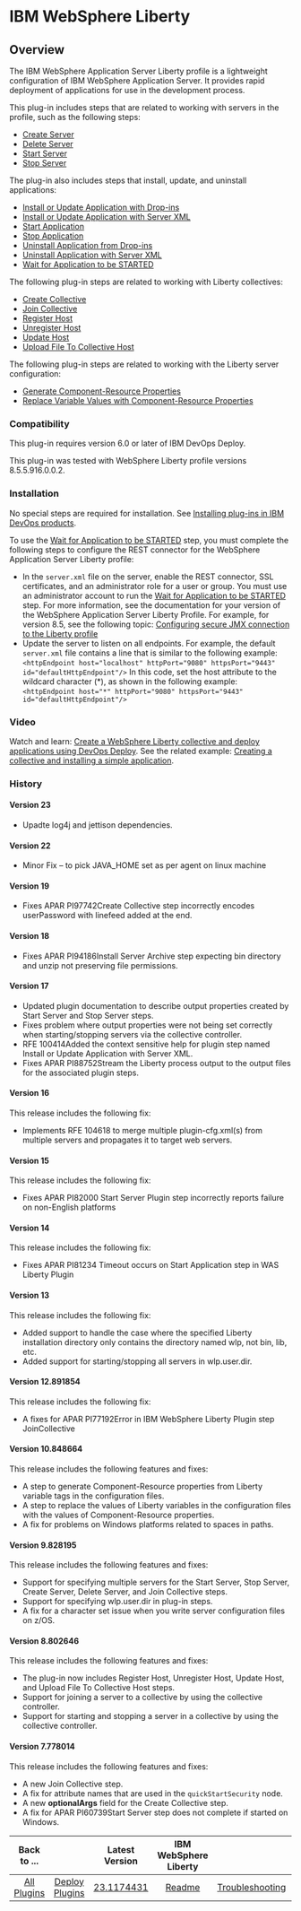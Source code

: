 
# IBM WebSphere Liberty

## Overview

The IBM WebSphere Application Server Liberty profile is a lightweight configuration of IBM WebSphere Application Server. It provides rapid deployment of applications for use in the development process.

This plug-in includes steps that are related to working with servers in the profile, such as the following steps:

* [Create Server](steps#create_server)
* [Delete Server](steps#delete_server)
* [Start Server](steps#start_server)
* [Stop Server](steps#stop_server)

The plug-in also includes steps that install, update, and uninstall applications:

* [Install or Update Application with Drop-ins](steps#install_or_update_application_via_dropins)
* [Install or Update Application with Server XML](steps#install_or_update_application_via_server_xml)
* [Start Application](steps#start_application)
* [Stop Application](steps#stop_application)
* [Uninstall Application from Drop-ins](steps#uninstall_application_from_dropins)
* [Uninstall Application with Server XML](steps#uninstall_application_via_server_xml)
* [Wait for Application to be STARTED](steps#wait_for_application_to_be_started)

The following plug-in steps are related to working with Liberty collectives:

* [Create Collective](steps#create_collective)
* [Join Collective](steps#join_collective)
* [Register Host](steps#register_host)
* [Unregister Host](steps#unregister_host)
* [Update Host](steps#update_host)
* [Upload File To Collective Host](steps#upload_file_to_collective_host)

The following plug-in steps are related to working with the Liberty server configuration:

* [Generate Component-Resource Properties](steps#generate_component-resource_properties)
* [Replace Variable Values with Component-Resource Properties](steps#replace_variable_values_with_component-resource_properties)

### Compatibility

This plug-in requires version 6.0 or later of IBM DevOps Deploy.

This plug-in was tested with WebSphere Liberty profile versions 8.5.5.916.0.0.2.

### Installation

No special steps are required for installation. See [Installing plug-ins in IBM DevOps products](https://community.ibm.com/community/user/wasdevops/blogs/laurel-dickson-bull1/2022/06/13/install-plugins "Installing plug-ins in IBM DevOps products").

To use the [Wait for Application to be STARTED](steps#wait_for_application_to_be_started) step, you must complete the following steps to configure the REST connector for the WebSphere Application Server Liberty profile:

* In the `server.xml` file on the server, enable the REST connector, SSL certificates, and an administrator role for a user or group. You must use an administrator account to run the [Wait for Application to be STARTED](steps#wait_for_application_to_be_started) step. For more information, see the documentation for your version of the WebSphere Application Server Liberty Profile. For example, for version 8.5, see the following topic: [Configuring secure JMX connection to the Liberty profile](http://www-01.ibm.com/support/knowledgecenter/SSAW57_8.5.5/com.ibm.websphere.wlp.nd.doc/ae/twlp_admin_restconnector.html?cp=SSAW57_8.5.5%2F1-3-11-0-3-3-9-1&lang=en)
* Update the server to listen on all endpoints. For example, the default `server.xml` file contains a line that is similar to the following example: `<httpEndpoint host="localhost" httpPort="9080" httpsPort="9443" id="defaultHttpEndpoint"/>` In this code, set the host attribute to the wildcard character (\*), as shown in the following example: `<httpEndpoint host="*" httpPort="9080" httpsPort="9443" id="defaultHttpEndpoint"/>`

### Video

Watch and learn: [Create a WebSphere Liberty collective and deploy applications using DevOps Deploy](https://www.youtube.com/watch?v=VaYQE5d96hY&feature=youtu.be). See the related example: [Creating a collective and installing a simple application](usage#example-creating-a-collective-and-installing-a-simple-application).

### History

#### Version 23

* Upadte log4j and jettison dependencies.

#### Version 22

* Minor Fix – to pick JAVA_HOME set as per agent on linux machine

#### Version 19

* Fixes APAR PI97742Create Collective step incorrectly encodes userPassword with linefeed added at the end.

#### Version 18

* Fixes APAR PI94186Install Server Archive step expecting bin directory and unzip not preserving file permissions.

#### Version 17

* Updated plugin documentation to describe output properties created by Start Server and Stop Server steps.
* Fixes problem where output properties were not being set correctly when starting/stopping servers via the collective controller.
* RFE 100414Added the context sensitive help for plugin step named Install or Update Application with Server XML.
* Fixes APAR PI88752Stream the Liberty process output to the output files for the associated plugin steps.

#### Version 16

This release includes the following fix:

* Implements RFE 104618 to merge multiple plugin-cfg.xml(s) from multiple servers and propagates it to target web servers.

#### Version 15

This release includes the following fix:

* Fixes APAR PI82000 Start Server Plugin step incorrectly reports failure on non-English platforms

#### Version 14

This release includes the following fix:

* Fixes APAR PI81234 Timeout occurs on Start Application step in WAS Liberty Plugin

#### Version 13

This release includes the following fix:

* Added support to handle the case where the specified Liberty installation directory only contains the directory named wlp, not bin, lib, etc.
* Added support for starting/stopping all servers in wlp.user.dir.

#### Version 12.891854

This release includes the following fix:

* A fixes for APAR PI77192Error in IBM WebSphere Liberty Plugin step JoinCollective

#### Version 10.848664

This release includes the following features and fixes:

* A step to generate Component-Resource properties from Liberty variable tags in the configuration files.
* A step to replace the values of Liberty variables in the configuration files with the values of Component-Resource properties.
* A fix for problems on Windows platforms related to spaces in paths.

#### Version 9.828195

This release includes the following features and fixes:

* Support for specifying multiple servers for the Start Server, Stop Server, Create Server, Delete Server, and Join Collective steps.
* Support for specifying wlp.user.dir in plug-in steps.
* A fix for a character set issue when you write server configuration files on z/OS.

#### Version 8.802646

This release includes the following features and fixes:

* The plug-in now includes Register Host, Unregister Host, Update Host, and Upload File To Collective Host steps.
* Support for joining a server to a collective by using the collective controller.
* Support for starting and stopping a server in a collective by using the collective controller.

#### Version 7.778014

This release includes the following features and fixes:

* A new Join Collective step.
* A fix for attribute names that are used in the `quickStartSecurity` node.
* A new **optionalArgs** field for the Create Collective step.
* A fix for APAR PI60739Start Server step does not complete if started on Windows.

|Back to ...||Latest Version|IBM WebSphere Liberty |||||
| :---: | :---: | :---: | :---: | :---: | :---: | :---: | :---: |
|[All Plugins](../../index.md)|[Deploy Plugins](../README.md)|[23.1174431](https://raw.githubusercontent.com/UrbanCode/IBM-UCD-PLUGINS/main/files/WebSphereLiberty/ucd-WebSphereLiberty-23.1174431.zip)|[Readme](README.md)|[Troubleshooting](troubleshooting.md)|[Usage](usage.md)|[Steps](steps.md)|[Downloads](downloads.md)|

